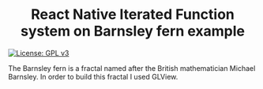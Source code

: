 <h1 align="center">
    React Native Iterated Function system on Barnsley fern example
</h1>

[![License: GPL v3](https://img.shields.io/badge/License-GPLv3-blue.svg)](https://www.gnu.org/licenses/gpl-3.0)

The Barnsley fern is a fractal named after the British mathematician Michael Barnsley. In order to build this fractal I used GLView.
    

